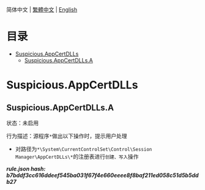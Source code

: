 


  
简体中文 | [繁體中文](README_zh_tw.md) | [English](README_en_us.md)  
  

目录
==

* [Suspicious.AppCertDLLs](#suspiciousappcertdlls)
	* [Suspicious.AppCertDLLs.A](#suspiciousappcertdllsa)

# Suspicious.AppCertDLLs

## Suspicious.AppCertDLLs.A
  
状态：未启用

行为描述：源程序`*`做出以下操作时，提示用户处理
- 对路径为`*\System\CurrentControlSet\Control\Session Manager\AppCertDLLs\*`的注册表进行`创建、写入`操作
  
***rule.json hash: b7bddf3cc616ddeef545ba031f67f4e660eeee8f8baf211ed058c51d5b5ddb27***